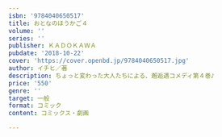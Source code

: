 ```yaml
---
isbn: '9784040650517'
title: おとなのほうかご４
volume: ''
series: ''
publisher: ＫＡＤＯＫＡＷＡ
pubdate: '2018-10-22'
cover: 'https://cover.openbd.jp/9784040650517.jpg'
author: イチヒ／著
description: ちょっと変わった大人たちによる、邂逅遇コメディ第４巻♪
price: '550'
genre: ''
target: 一般
format: コミック
content: コミックス・劇画

---
```

